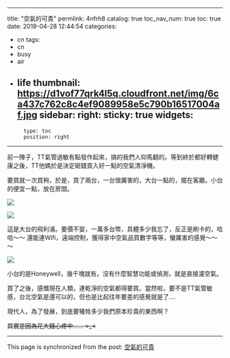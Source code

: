 
---
title: "空氣的可貴"
permlink: 4nfrh8
catalog: true
toc_nav_num: true
toc: true
date: 2019-04-28 12:44:54
categories:
- cn
tags:
- cn
- busy
- air
- life
thumbnail: https://d1vof77qrk4l5q.cloudfront.net/img/6ca437c762c8c4ef9089958e5c790b16517004af.jpg
sidebar:
    right:
        sticky: true
widgets:
    -
        type: toc
        position: right
---


前一陣子，TT氣管過敏有點發作起來，搞的我們人仰馬翻的。等到終於都好轉健康之後，TT他媽於是決定砸錢買入好一點的空氣清淨機。

要買就一次買夠，於是，買了兩台，一台很厲害的，大台一點的，擺在客廳。小台的便宜一點，放在房間。

![](https://d1vof77qrk4l5q.cloudfront.net/img/6ca437c762c8c4ef9089958e5c790b16517004af.jpg)

![](https://d1vof77qrk4l5q.cloudfront.net/img/5bdefc5ada2cf8ea00efe36713b86883b8fd70c3.jpg)

這是大台的飛利浦。要價不婓，一萬多台幣，具體多少我忘了，反正是刷卡的，哈哈～～ 還能連Wifi，遠端控制，獲得家中空氣品質數字等等，蠻厲害的感覺～～～

![](https://d1vof77qrk4l5q.cloudfront.net/img/8b6fac054dd7b82284932c4927905f78450b5434.jpg)

小台的是Honeywell，幾千塊就有。沒有什麼智慧功能或偵測，就是直接濾空氣。

買了之後，感慨現在人類，連乾淨的空氣都得要買。當然啦，要不是TT氣管敏感，台北空氣是還可以的，但也是比起往年要差的感覺就是了....

現代人，為了發展，到底要犧牲多少我們原本珍貴的東西啊？

<del>其實是因為花大錢心疼中...... >_<</del>




- - -

This page is synchronized from the post: [空氣的可貴](https://steemit.com/@deanliu/4nfrh8)
